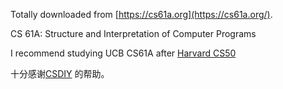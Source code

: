 Totally downloaded from [https://cs61a.org](https://cs61a.org/).

CS 61A: Structure and Interpretation of Computer Programs

I recommend studying UCB CS61A after [Harvard CS50](https://cs50.harvard.edu)

十分感谢[CSDIY](https://csdiy.wiki/) 的帮助。
